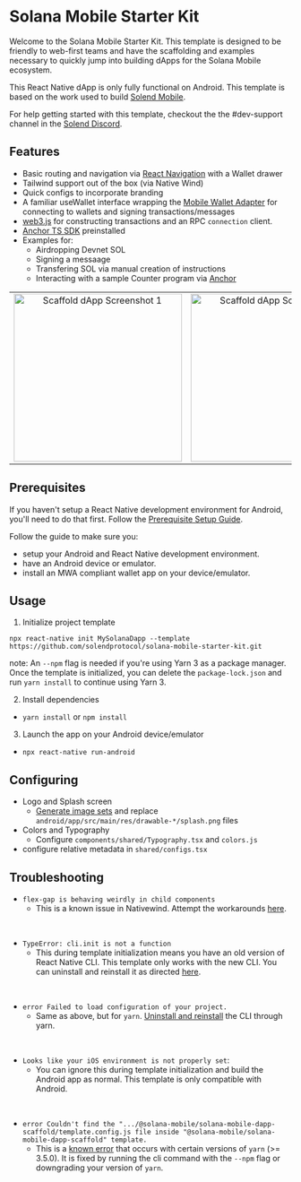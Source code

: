 # Solana Mobile Starter Kit

Welcome to the Solana Mobile Starter Kit.
This template is designed to be friendly to web-first teams and have the scaffolding and examples necessary to quickly jump into building dApps for the Solana Mobile ecosystem.

This React Native dApp is only fully functional on Android. This template is based on the work used to build [Solend Mobile](https://twitter.com/solendprotocol/status/1727355528232464535).

For help getting started with this template, checkout the the #dev-support channel in the [Solend Discord](https://discord.gg/aGXvPNGXDT).

## Features
- Basic routing and navigation via [React Navigation](https://reactnavigation.org/) with a Wallet drawer
- Tailwind support out of the box (via Native Wind)
- Quick configs to incorporate branding
- A familiar useWallet interface wrapping the [Mobile Wallet Adapter](https://github.com/solana-mobile/mobile-wallet-adapter/tree/main/js/packages/mobile-wallet-adapter-protocol) for connecting to wallets and signing transactions/messages
- [web3.js](https://solana-labs.github.io/solana-web3.js/) for constructing transactions and an RPC `connection` client.
- [Anchor TS SDK]([https://solana-labs.github.io/solana-web3.js/](https://github.com/coral-xyz/anchor/tree/master/ts/packages/anchor)) preinstalled
- Examples for:
  - Airdropping Devnet SOL
  - Signing a messaage
  - Transfering SOL via manual creation of instructions
  - Interacting with a sample Counter program via [Anchor]([https://solana-labs.github.io/solana-web3.js/](https://github.com/coral-xyz/anchor/tree/master/ts/packages/anchor))

<table>
  <tr>
    <td align="center">
      <img src="https://github.com/solendprotocol/solana-mobile-starter-kit/assets/89805726/ad33b851-1773-43cf-b857-d6722490b329" alt="Scaffold dApp Screenshot 1" width=300 />
    </td>
    <td align="center">
      <img src="https://github.com/solendprotocol/solana-mobile-starter-kit/assets/89805726/5e317dfe-b459-4645-9965-729b6611fa94" alt="Scaffold dApp Screenshot 3" width=300 />
    </td>
    <td align="center">
      <img src="https://github.com/solendprotocol/solana-mobile-starter-kit/assets/89805726/08ab0cd0-9d3f-43fb-bf17-bb8bb8fe63ee" alt="Scaffold dApp Screenshot 2" width=300 />
    </td>
  </tr>
</table>

## Prerequisites

If you haven't setup a React Native development environment for Android, you'll need to do that first. Follow the [Prerequisite Setup Guide](https://docs.solanamobile.com/getting-started/development-setup).

Follow the guide to make sure you:
- setup your Android and React Native development environment.
- have an Android device or emulator.
- install an MWA compliant wallet app on your device/emulator.
   
## Usage
1. Initialize project template
```
npx react-native init MySolanaDapp --template https://github.com/solendprotocol/solana-mobile-starter-kit.git
```
note: An `--npm` flag is needed if you're using Yarn 3 as a package manager. Once the template is initialized, you can delete the `package-lock.json` and run `yarn install` to continue using Yarn 3.

2. Install dependencies
- `yarn install` or `npm install`
3. Launch the app on your Android device/emulator
- `npx react-native run-android`

## Configuring
- Logo and Splash screen
  - [Generate image sets](https://www.appicon.co/#image-sets) and replace `android/app/src/main/res/drawable-*/splash.png` files
- Colors and Typography
  - Configure `components/shared/Typography.tsx` and `colors.js`
- configure relative metadata in `shared/configs.tsx`

## Troubleshooting
  
- `flex-gap is behaving weirdly in child components` 
  - This is a known issue in Nativewind. Attempt the workarounds [here](https://github.com/styled-components/styled-components/issues/3628).

<br>

- `TypeError: cli.init is not a function` 
  - This during template initialization means you have an old version of React Native CLI. 
This template only works with the new CLI. You can uninstall and reinstall it as directed [here](https://stackoverflow.com/questions/72768245/typeerror-cli-init-is-not-a-function-for-react-native).

<br>

- `error Failed to load configuration of your project.`
  - Same as above, but for `yarn`. [Uninstall and reinstall](https://github.com/react-native-community/cli#updating-the-cli) the CLI through yarn.

<br>

- `Looks like your iOS environment is not properly set`:
  -  You can ignore this during template initialization and build the Android app as normal. This template is only compatible with Android.

<br>

- `error Couldn't find the ".../@solana-mobile/solana-mobile-dapp-scaffold/template.config.js file inside "@solana-mobile/solana-mobile-dapp-scaffold" template.`
  - This is a [known error](https://github.com/react-native-community/cli/issues/1924) that occurs with certain versions of `yarn` (>= 3.5.0). It is fixed by running the cli command with the `--npm` flag or downgrading your version of `yarn`.

